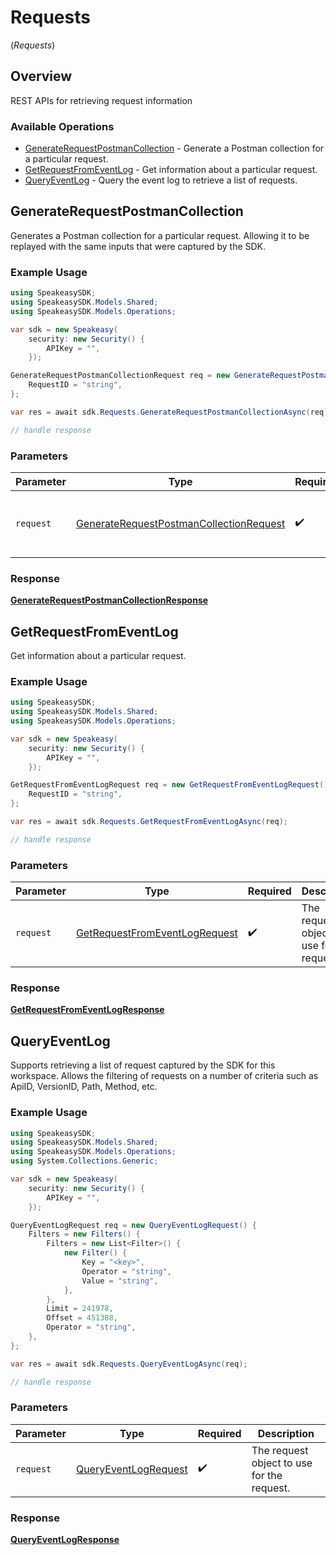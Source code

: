 # Requests
(*Requests*)

## Overview

REST APIs for retrieving request information

### Available Operations

* [GenerateRequestPostmanCollection](#generaterequestpostmancollection) - Generate a Postman collection for a particular request.
* [GetRequestFromEventLog](#getrequestfromeventlog) - Get information about a particular request.
* [QueryEventLog](#queryeventlog) - Query the event log to retrieve a list of requests.

## GenerateRequestPostmanCollection

Generates a Postman collection for a particular request. 
Allowing it to be replayed with the same inputs that were captured by the SDK.

### Example Usage

```csharp
using SpeakeasySDK;
using SpeakeasySDK.Models.Shared;
using SpeakeasySDK.Models.Operations;

var sdk = new Speakeasy(
    security: new Security() {
        APIKey = "",
    });

GenerateRequestPostmanCollectionRequest req = new GenerateRequestPostmanCollectionRequest() {
    RequestID = "string",
};

var res = await sdk.Requests.GenerateRequestPostmanCollectionAsync(req);

// handle response
```

### Parameters

| Parameter                                                                                                     | Type                                                                                                          | Required                                                                                                      | Description                                                                                                   |
| ------------------------------------------------------------------------------------------------------------- | ------------------------------------------------------------------------------------------------------------- | ------------------------------------------------------------------------------------------------------------- | ------------------------------------------------------------------------------------------------------------- |
| `request`                                                                                                     | [GenerateRequestPostmanCollectionRequest](../../Models/Operations/GenerateRequestPostmanCollectionRequest.md) | :heavy_check_mark:                                                                                            | The request object to use for the request.                                                                    |


### Response

**[GenerateRequestPostmanCollectionResponse](../../Models/Operations/GenerateRequestPostmanCollectionResponse.md)**


## GetRequestFromEventLog

Get information about a particular request.

### Example Usage

```csharp
using SpeakeasySDK;
using SpeakeasySDK.Models.Shared;
using SpeakeasySDK.Models.Operations;

var sdk = new Speakeasy(
    security: new Security() {
        APIKey = "",
    });

GetRequestFromEventLogRequest req = new GetRequestFromEventLogRequest() {
    RequestID = "string",
};

var res = await sdk.Requests.GetRequestFromEventLogAsync(req);

// handle response
```

### Parameters

| Parameter                                                                                 | Type                                                                                      | Required                                                                                  | Description                                                                               |
| ----------------------------------------------------------------------------------------- | ----------------------------------------------------------------------------------------- | ----------------------------------------------------------------------------------------- | ----------------------------------------------------------------------------------------- |
| `request`                                                                                 | [GetRequestFromEventLogRequest](../../Models/Operations/GetRequestFromEventLogRequest.md) | :heavy_check_mark:                                                                        | The request object to use for the request.                                                |


### Response

**[GetRequestFromEventLogResponse](../../Models/Operations/GetRequestFromEventLogResponse.md)**


## QueryEventLog

Supports retrieving a list of request captured by the SDK for this workspace.
Allows the filtering of requests on a number of criteria such as ApiID, VersionID, Path, Method, etc.

### Example Usage

```csharp
using SpeakeasySDK;
using SpeakeasySDK.Models.Shared;
using SpeakeasySDK.Models.Operations;
using System.Collections.Generic;

var sdk = new Speakeasy(
    security: new Security() {
        APIKey = "",
    });

QueryEventLogRequest req = new QueryEventLogRequest() {
    Filters = new Filters() {
        Filters = new List<Filter>() {
            new Filter() {
                Key = "<key>",
                Operator = "string",
                Value = "string",
            },
        },
        Limit = 241978,
        Offset = 451388,
        Operator = "string",
    },
};

var res = await sdk.Requests.QueryEventLogAsync(req);

// handle response
```

### Parameters

| Parameter                                                               | Type                                                                    | Required                                                                | Description                                                             |
| ----------------------------------------------------------------------- | ----------------------------------------------------------------------- | ----------------------------------------------------------------------- | ----------------------------------------------------------------------- |
| `request`                                                               | [QueryEventLogRequest](../../Models/Operations/QueryEventLogRequest.md) | :heavy_check_mark:                                                      | The request object to use for the request.                              |


### Response

**[QueryEventLogResponse](../../Models/Operations/QueryEventLogResponse.md)**

